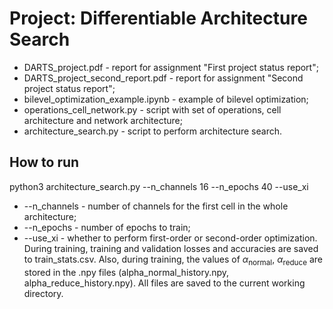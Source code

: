 # Project: Differentiable Architecture Search

- DARTS_project.pdf - report for assignment "First project status report";
- DARTS_project_second_report.pdf - report for assignment "Second project status report";
- bilevel_optimization_example.ipynb - example of bilevel optimization;
- operations_cell_network.py - script with set of operations, cell architecture and network architecture;
- architecture_search.py - script to perform architecture search.

## How to run
python3 architecture_search.py --n_channels 16 --n_epochs 40 --use_xi
- --n_channels - number of channels for the first cell in the whole architecture;
- --n_epochs - number of epochs to train;
- --use_xi - whether to perform first-order or second-order optimization.
During training, training and validation losses and accuracies are saved to train_stats.csv.
Also, during training, the values of $\alpha_{\text{normal}}$, $\alpha_{\text{reduce}}$ are stored in the .npy files (alpha_normal_history.npy, alpha_reduce_history.npy).
All files are saved to the current working directory.

